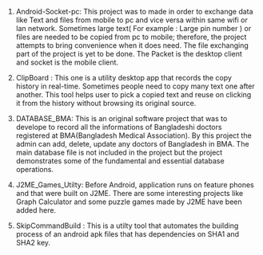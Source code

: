 1. Android-Socket-pc: This project was to made in order to exchange data like Text and files from mobile to pc and vice versa within same wifi or lan network.
Sometimes large text( For example : Large pin number ) or files are needed to be copied from pc to mobile; therefore, the project attempts to bring convenience when it does need.
The file exchanging part of the project is yet to be done. The Packet is the desktop client and socket is the mobile client.

2. ClipBoard : This one is a utility desktop app that records the copy history in real-time. Sometimes people need to copy many text one after another. This tool helps user to pick a copied text and reuse on clicking it from the history without browsing its original source.

3. DATABASE_BMA: This is an original software project that was to develope to record all the informations of Bangladeshi doctors registered at BMA(Bangladesh Medical Association). By this project the admin can add, delete, update any doctors of Bangladesh in BMA. The main database file is not included in the project but the project demonstrates some of the fundamental and essential database operations.

4. J2ME_Games_Utilty: Before Android, application runs on feature phones and that were built on J2ME. There are some interesting projects like Graph Calculator and some puzzle games made by J2ME have been added here. 

5. SkipCommandBuild : This is a utilty tool that automates the building process of an android apk files that has dependencies on SHA1 and SHA2 key.
